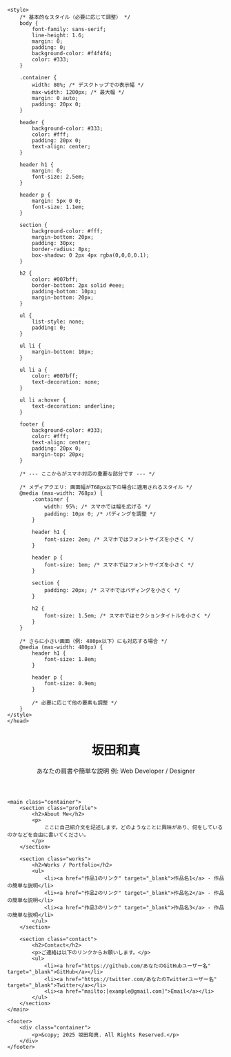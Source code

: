 <html lang="ja">
<head>
    <meta charset="UTF-8">
    <meta name="viewport" content="width=device-width, initial-scale=1.0">
    <title>坂田和真 | Personal Website</title>

    <style>
        /* 基本的なスタイル（必要に応じて調整） */
        body {
            font-family: sans-serif;
            line-height: 1.6;
            margin: 0;
            padding: 0;
            background-color: #f4f4f4;
            color: #333;
        }

        .container {
            width: 80%; /* デスクトップでの表示幅 */
            max-width: 1200px; /* 最大幅 */
            margin: 0 auto;
            padding: 20px 0;
        }

        header {
            background-color: #333;
            color: #fff;
            padding: 20px 0;
            text-align: center;
        }

        header h1 {
            margin: 0;
            font-size: 2.5em;
        }

        header p {
            margin: 5px 0 0;
            font-size: 1.1em;
        }

        section {
            background-color: #fff;
            margin-bottom: 20px;
            padding: 30px;
            border-radius: 8px;
            box-shadow: 0 2px 4px rgba(0,0,0,0.1);
        }

        h2 {
            color: #007bff;
            border-bottom: 2px solid #eee;
            padding-bottom: 10px;
            margin-bottom: 20px;
        }

        ul {
            list-style: none;
            padding: 0;
        }

        ul li {
            margin-bottom: 10px;
        }

        ul li a {
            color: #007bff;
            text-decoration: none;
        }

        ul li a:hover {
            text-decoration: underline;
        }

        footer {
            background-color: #333;
            color: #fff;
            text-align: center;
            padding: 20px 0;
            margin-top: 20px;
        }

        /* --- ここからがスマホ対応の重要な部分です --- */

        /* メディアクエリ: 画面幅が768px以下の場合に適用されるスタイル */
        @media (max-width: 768px) {
            .container {
                width: 95%; /* スマホでは幅を広げる */
                padding: 10px 0; /* パディングを調整 */
            }

            header h1 {
                font-size: 2em; /* スマホではフォントサイズを小さく */
            }

            header p {
                font-size: 1em; /* スマホではフォントサイズを小さく */
            }

            section {
                padding: 20px; /* スマホではパディングを小さく */
            }

            h2 {
                font-size: 1.5em; /* スマホではセクションタイトルを小さく */
            }
        }

        /* さらに小さい画面（例: 480px以下）にも対応する場合 */
        @media (max-width: 480px) {
            header h1 {
                font-size: 1.8em;
            }

            header p {
                font-size: 0.9em;
            }

            /* 必要に応じて他の要素も調整 */
        }
    </style>
    </head>
<body>
    <header>
        <div class="container">
            <h1>坂田和真</h1>
            <p>あなたの肩書や簡単な説明 例: Web Developer / Designer</p>
        </div>
    </header>

    <main class="container">
        <section class="profile">
            <h2>About Me</h2>
            <p>
                ここに自己紹介文を記述します。どのようなことに興味があり、何をしているのかなどを自由に書いてください。
            </p>
        </section>

        <section class="works">
            <h2>Works / Portfolio</h2>
            <ul>
                <li><a href="作品1のリンク" target="_blank">作品名1</a> - 作品の簡単な説明</li>
                <li><a href="作品2のリンク" target="_blank">作品名2</a> - 作品の簡単な説明</li>
                <li><a href="作品3のリンク" target="_blank">作品名3</a> - 作品の簡単な説明</li>
            </ul>
        </section>

        <section class="contact">
            <h2>Contact</h2>
            <p>ご連絡は以下のリンクからお願いします。</p>
            <ul>
                <li><a href="https://github.com/あなたのGitHubユーザー名" target="_blank">GitHub</a></li>
                <li><a href="https://twitter.com/あなたのTwitterユーザー名" target="_blank">Twitter</a></li>
                <li><a href="mailto:[example@gmail.com]">Email</a></li>
            </ul>
        </section>
    </main>

    <footer>
        <div class="container">
            <p>&copy; 2025 坂田和真. All Rights Reserved.</p>
        </div>
    </footer>

</body>
</html>
